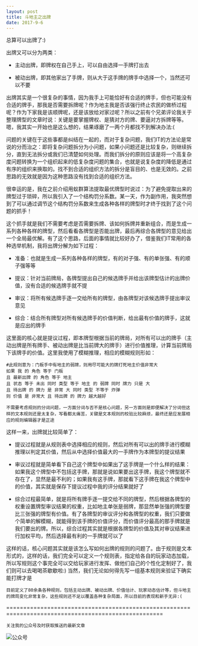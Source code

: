 ```yaml
---
layout: post
title: 斗地主之出牌
date: 2017-9-6
---
```

总算可以出牌了:)

出牌又可以分为两类：

- 主动出牌，即牌权在自己手上，可以自由选择一手牌打出去

- 被动出牌，即其他家出了手牌，则从大于这手牌的牌手中选择一个，当然还可以不要

出牌其实是一个很复杂的事情，因为我手上可能恰好有合适的牌手，但也可能没有合适的牌手，那我是否需要拆牌呢？作为地主我是否该强行终止农民的做桥过程呢？作为下家我是该顺牌呢，还是该放给对家过呢？所以之前有个兄弟评论我关于整理牌型的文章时说：关键是要掌握牌权、是猜对方的牌、要逼对方拆牌等等。嗯，我其实一开始也是这么想的，结果琢磨了一两个月都找不到解决办法:(

问题的关键在于这些事都是纠结在一起的，而对于复杂问题，我们IT的方法论是常说的分而治之：即将复杂问题拆分为小问题，如果小问题还是比较复杂，则继续拆分，直到无法拆分或我们已清楚如何处理。而我们拆分的原则应该是将一个高复杂度问题转换为一个组织起来的低复杂度问题的集合，也就是说复杂度的降低是通过有序的组织来换取的。找不到合适的组织方法的拆分是盲目的、也是无效的。之前思路的无效就是因为这种思路没有找到合适的组织方法。

很幸运的是，我在之前介绍用蚁群算法提取最优牌型时说过：为了避免提取出来的牌型过于琐碎，所以我引入了一个结构罚分系数。某一天，作为副作用，我突然想到了可以通过调节这个结构罚分系数来生成各种各样的牌型时才终于找到了这个问题的抓手！

这个抓手就是我们不需要考虑是否需要拆牌、该如何拆牌并重新组合，而是生成一系列各种各样的牌型，然后看看各牌型是否能出牌，最后再综合各牌型的意见给出一个全局最优解。有了这个思路，后面的事情就比较好办了，借鉴我们IT常用的各种选举机制，我将出牌分解为如下过程：

- 准备：也就是生成一系列各种各样的牌型，有的对子强、有的单张强、有的顺子强等等

- 提议：针对当前牌局，各牌型提出自己的候选牌手并给出该牌型估计的出牌价值，没有合适的候选牌手就不提

- 审议：将所有候选牌手逐一交给所有的牌型，由各牌型对该候选牌手提出审议意见

- 综合：结合所有牌型对所有候选牌手的价值判断，给出最有价值的牌手，这就是应出的牌手

这里面的核心就是提议过程，即本牌型根据当前的牌局，对所有可以出的牌手（主动出牌是所有牌手、被动出牌是比当前牌大的牌手）进行价值推理，计算当前牌局下该牌手的价值。这里我使用了模糊推理，相应的模糊规则形如：

    #此规则意为：门板手中有地主的弱牌，则用尽可能大的牌打死地主价值非常大
    如果 我 的 角色 等于 门板
    且 最新出牌 的 角色 等于 地主
    且 状态 等于 未出 同时 类型 等于 地主 的 弱牌 同时 牌力 只是 大
    且 待出牌 的 牌力 是 非常 大 同时 类型 不等于 炸弹
    则 价值 是 非常大 且 待出牌 的 牌力 越大越好

`不需要考虑规则的分词问题，一方面分词与否不是核心问题，另一方面则是即便解决了分词但这样的文本规则还是太复杂，写看都太痛苦，关键是文本规则的校验比较麻烦，最终还是应发展相应的规则编辑器才是正途`

这样一来，出牌就比较简单了：

- 提议过程就是从规则表中选择相应的规则，然后对所有可以出的牌手进行模糊推理以判定其价值，然后从中选择价值最大的一手牌作为本牌型的提议结果

- 审议过程就是简单看下自己这个牌型中如果出了这手牌是一个什么样的结果：如果我这个牌型中不包括这手牌，那就是说如果要出这手牌，我这个牌型就不存在了，显然是最不利的；如果我有这手牌，那就看下这手牌在我这个牌型中的价值，其实就是保存下提议过程中我的评分结果就好了

- 综合过程最简单，就是将所有牌手逐一提交给不同的牌型，然后根据各牌型的权重设置牌型审议结果的权重，比如地主单张是弱牌，那显然单张强的牌型要比三张强的牌型有价值。有了各牌型的审议评分和各牌型的权重，我们只要做个简单的解模糊，就能得到该手牌的价值评分，而价值评分最高的那手牌就是我们要出的牌。所以，综合过程其实就是根据各牌型的价值及其对审议结果进行加权平均，然后选择最有利的一手牌就可以了

这样的话，核心问题其实就是该怎么写如何出牌的规则的问题了。由于规则是文本形式的，这样的话，我们完全可以定义一个规则表，指定给各自的玩家动态加载，所以写规则这个事完全可以交给玩家进行发挥、做他们自己的个性化定制好了，我们则可以去喝喝茶歇歇啦:) 当然，我们无论如何得先写一组基本规则来验证下确实能打牌才是

`目前定义了80余条各种规则，包括主动出牌、被动出牌、价值估计、玩家动态估计等，但斗地主的牌局变化非常复杂，这些规则还不足以覆盖各种复杂局面，所以目前的表现和新手无异:(`

====================================================================================================

`关注我的公众号及时获取推送的最新文章`

  ![公众号](http://course.pythonpi.top:10008/images/qrcode.jpg)

